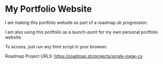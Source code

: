 # My Portfolio Website
I am making this portfolio website as part of a roadmap.sh progression.

I am also using this portfolio as a launch-point for my own personal portfolio website.

To access, just run any html script in your browser.

Roadmap Project URLS:
https://roadmap.sh/projects/single-page-cv
